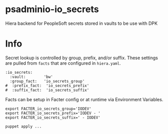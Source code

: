 # psadminio-io_secrets
Hiera backend for PeopleSoft secrets stored in vaults to be use with DPK

# Info
Secret lookup is controlled by group, prefix, and/or suffix. These settings are pulled from `facts` that are configured in `hiera.yaml`.

```
:io_secrets:
  :vault:        'bw'
  :group_fact:   'io_secrets_group'
#  :prefix_fact:  'io_secrets_prefix'
#  :suffix_fact:  'io_secrets_suffix'
```

Facts can be setup in Facter config or at runtime via Environment Variables.
```
export FACTER_io_secrets_group='IODEV'
export FACTER_io_secrets_prefix='IODEV - '
export FACTER_io_secrets_suffix=' - IODEV'

puppet apply ...
```
